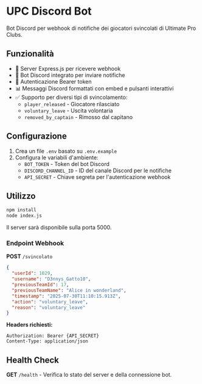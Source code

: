 # UPC Discord Bot

Bot Discord per webhook di notifiche dei giocatori svincolati di Ultimate Pro Clubs.

## Funzionalità

- 🔗 Server Express.js per ricevere webhook
- 🤖 Bot Discord integrato per inviare notifiche
- 🔐 Autenticazione Bearer token
- 📊 Messaggi Discord formattati con embed e pulsanti interattivi
- ✅ Supporto per diversi tipi di svincolamento:
  - `player_released` - Giocatore rilasciato
  - `voluntary_leave` - Uscita volontaria
  - `removed_by_captain` - Rimosso dal capitano

## Configurazione

1. Crea un file `.env` basato su `.env.example`
2. Configura le variabili d'ambiente:
   - `BOT_TOKEN` - Token del bot Discord
   - `DISCORD_CHANNEL_ID` - ID del canale Discord per le notifiche
   - `API_SECRET` - Chiave segreta per l'autenticazione webhook

## Utilizzo

```bash
npm install
node index.js
```

Il server sarà disponibile sulla porta 5000.

### Endpoint Webhook

**POST** `/svincolato`

```json
{
  "userId": 1029,
  "username": "D3nnys_Gatto10",
  "previousTeamId": 17,
  "previousTeamName": "Alice in wonderland",
  "timestamp": "2025-07-30T11:10:15.913Z",
  "action": "voluntary_leave",
  "reason": "voluntary_leave"
}
```

**Headers richiesti:**
```
Authorization: Bearer {API_SECRET}
Content-Type: application/json
```

## Health Check

**GET** `/health` - Verifica lo stato del server e della connessione bot.